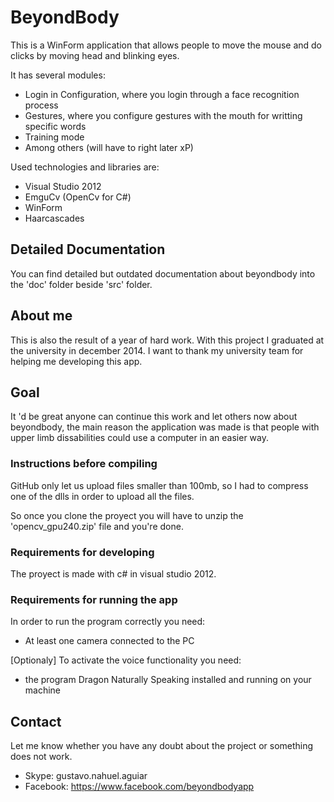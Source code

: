 # BeyondBody

This is a WinForm application that allows people to move the mouse and do clicks by moving head and blinking eyes.

It has several modules:
- Login in Configuration, where you login through a face recognition process
- Gestures, where you configure gestures with the mouth for writting specific words
- Training mode
- Among others (will have to right later xP)

Used technologies and libraries are:
- Visual Studio 2012
- EmguCv (OpenCv for C#)
- WinForm
- Haarcascades

## Detailed Documentation

You can find detailed but outdated documentation about beyondbody into the 'doc' folder beside 'src' folder.

## About me

This is also the result of a year of hard work. With this project I graduated at the university in december 2014.
I want to thank my university team for helping me developing this app.

## Goal

It 'd be great anyone can continue this work and let others now about beyondbody, the main reason the application was made is that people with upper limb dissabilities could use a computer in an easier way.

### Instructions before compiling

GitHub only let us upload files smaller than 100mb, so I had to compress one of the dlls in order to upload all the files.

So once you clone the proyect you will have to unzip the 'opencv_gpu240.zip' file and you're done.

### Requirements for developing

The proyect is made with c# in visual studio 2012.

### Requirements for running the app

In order to run the program correctly you need:

- At least one camera connected to the PC

[Optionaly] To activate the voice functionality you need: 

- the program Dragon Naturally Speaking installed and running on your machine

## Contact

Let me know whether you have any doubt about the project or something does not work.

- Skype: gustavo.nahuel.aguiar
- Facebook: https://www.facebook.com/beyondbodyapp